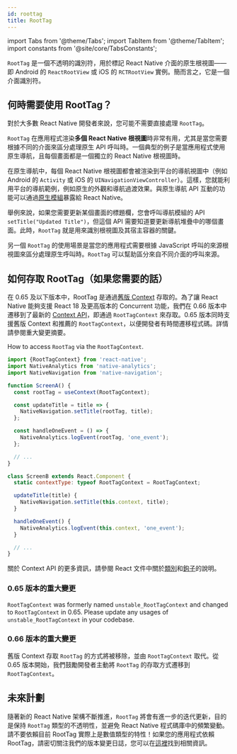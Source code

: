```yaml
---
id: roottag
title: RootTag
---
```


import Tabs from '@theme/Tabs'; import TabItem from '@theme/TabItem'; import constants from '@site/core/TabsConstants';

`RootTag` 是一個不透明的識別符，用於標記 React Native 介面的原生根視圖——即 Android 的 `ReactRootView` 或 iOS 的 `RCTRootView` 實例。簡而言之，它是一個介面識別符。

## 何時需要使用 RootTag？

對於大多數 React Native 開發者來說，您可能不需要直接處理 `RootTag`。

`RootTag` 在應用程式渲染**多個 React Native 根視圖**時非常有用，尤其是當您需要根據不同的介面來區分處理原生 API 呼叫時。一個典型的例子是當應用程式使用原生導航，且每個畫面都是一個獨立的 React Native 根視圖時。

在原生導航中，每個 React Native 根視圖都會被渲染到平台的導航視圖中（例如 Android 的 `Activity` 或 iOS 的 `UINavigationViewController`）。這樣，您就能利用平台的導航範例，例如原生的外觀和導航過渡效果。與原生導航 API 互動的功能可以通過[原生模組](https://reactnative.dev/docs/next/native-modules-intro)暴露給 React Native。

舉例來說，如果您需要更新某個畫面的標題欄，您會呼叫導航模組的 API `setTitle("Updated Title")`，但這個 API 需要知道要更新導航堆疊中的哪個畫面。此時，`RootTag` 就是用來識別根視圖及其宿主容器的關鍵。

另一個 `RootTag` 的使用場景是當您的應用程式需要根據 JavaScript 呼叫的來源根視圖來區分處理原生呼叫時。`RootTag` 可以幫助區分來自不同介面的呼叫來源。

## 如何存取 RootTag（如果您需要的話）

在 0.65 及以下版本中，RootTag 是通過[舊版 Context](https://github.com/facebook/react-native/blob/v0.64.1/Libraries/ReactNative/AppContainer.js#L56) 存取的。為了讓 React Native 能夠支援 React 18 及更高版本的 Concurrent 功能，我們在 0.66 版本中遷移到了最新的 [Context API](https://reactjs.org/docs/context.html#api)，即通過 `RootTagContext` 來存取。0.65 版本同時支援舊版 Context 和推薦的 `RootTagContext`，以便開發者有時間遷移程式碼。詳情請參閱重大變更摘要。

How to access `RootTag` via the `RootTagContext`.

```js
import {RootTagContext} from 'react-native';
import NativeAnalytics from 'native-analytics';
import NativeNavigation from 'native-navigation';

function ScreenA() {
  const rootTag = useContext(RootTagContext);

  const updateTitle = title => {
    NativeNavigation.setTitle(rootTag, title);
  };

  const handleOneEvent = () => {
    NativeAnalytics.logEvent(rootTag, 'one_event');
  };

  // ...
}

class ScreenB extends React.Component {
  static contextType: typeof RootTagContext = RootTagContext;

  updateTitle(title) {
    NativeNavigation.setTitle(this.context, title);
  }

  handleOneEvent() {
    NativeAnalytics.logEvent(this.context, 'one_event');
  }

  // ...
}
```

關於 Context API 的更多資訊，請參閱 React 文件中關於[類別](https://reactjs.org/docs/context.html#classcontexttype)和[鉤子](https://reactjs.org/docs/hooks-reference.html#usecontext)的說明。

### 0.65 版本的重大變更

`RootTagContext` was formerly named `unstable_RootTagContext` and changed to `RootTagContext` in 0.65. Please update any usages of `unstable_RootTagContext` in your codebase.

### 0.66 版本的重大變更

舊版 Context 存取 `RootTag` 的方式將被移除，並由 `RootTagContext` 取代。從 0.65 版本開始，我們鼓勵開發者主動將 `RootTag` 的存取方式遷移到 `RootTagContext`。

## 未來計劃

隨著新的 React Native 架構不斷推進，`RootTag` 將會有進一步的迭代更新，目的是保持 `RootTag` 類型的不透明性，並避免 React Native 程式碼庫中的頻繁變動。請不要依賴目前 RootTag 實際上是數值類型的特性！如果您的應用程式依賴 RootTag，請密切關注我們的版本變更日誌，您可以在[這裡](https://github.com/facebook/react-native/blob/main/CHANGELOG.md)找到相關資訊。